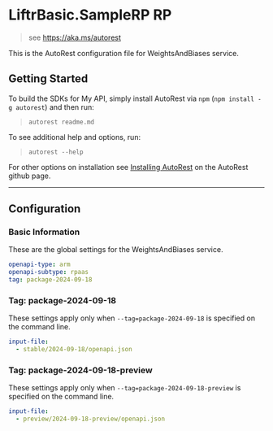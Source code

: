 # LiftrBasic.SampleRP RP

> see https://aka.ms/autorest

This is the AutoRest configuration file for WeightsAndBiases service.

## Getting Started

To build the SDKs for My API, simply install AutoRest via `npm` (`npm install -g autorest`) and then run:

> `autorest readme.md`

To see additional help and options, run:

> `autorest --help`

For other options on installation see [Installing AutoRest](https://aka.ms/autorest/install) on the AutoRest github page.

---

## Configuration

### Basic Information

These are the global settings for the WeightsAndBiases service.

```yaml
openapi-type: arm
openapi-subtype: rpaas
tag: package-2024-09-18
```
### Tag: package-2024-09-18

These settings apply only when `--tag=package-2024-09-18` is specified on the command line.

```yaml $(tag) == 'package-2024-09-18'
input-file:
  - stable/2024-09-18/openapi.json
```

### Tag: package-2024-09-18-preview

These settings apply only when `--tag=package-2024-09-18-preview` is specified on the command line.

```yaml $(tag) == 'package-2024-09-18-preview'
input-file:
  - preview/2024-09-18-preview/openapi.json
```
